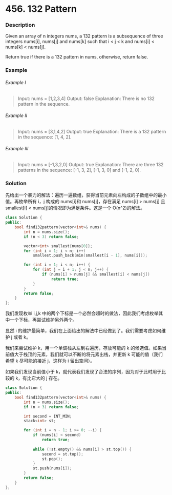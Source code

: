# 456. 132 Pattern

### Description

Given an array of n integers nums, a 132 pattern is a subsequence of three integers nums[i], nums[j] and nums[k] such that i < j < k and nums[i] < nums[k] < nums[j].

Return true if there is a 132 pattern in nums, otherwise, return false.

### Example

###### Example I

> Input: nums = [1,2,3,4]
> Output: false
> Explanation: There is no 132 pattern in the sequence.

###### Example II

> Input: nums = [3,1,4,2]
> Output: true
> Explanation: There is a 132 pattern in the sequence: [1, 4, 2].

###### Example III

> Input: nums = [-1,3,2,0]
> Output: true
> Explanation: There are three 132 patterns in the sequence: [-1, 3, 2], [-1, 3, 0] and [-1, 2, 0].

### Solution

先给出一个暴力的解法：遍历一遍数组，获得当前元素向左构成的子数组中的最小值。再枚举所有 i，j 构成的 nums[i]和 nums[j]，存在满足 nums[i] > nums[j] 且 smallest[i] < nums[j]的情况即为满足条件。这是一个 O(n^2)的解法。

```c++
class Solution {
public:
    bool find132pattern(vector<int>& nums) {
        int n = nums.size();
        if (n < 3) return false;

        vector<int> smallest{nums[0]};
        for (int i = 1; i < n; i++)
            smallest.push_back(min(smallest[i - 1], nums[i]));

        for (int i = 1; i < n; i++) {
            for (int j = i + 1; j < n; j++) {
                if (nums[i] > nums[j] && smallest[i] < nums[j])
                    return true;
            }
        }
        return false;
    }
};
```

我们发现枚举 i,j,k 中的两个下标是一个必然会超时的做法，因此我们考虑枚举其中一个下标，再尝试维护另外两个。

显然 i 的维护最简单，我们在上面给出的解法中已经做到了。我们需要考虑如何维护 j 或者 k。

我们来尝试维护 k，用一个单调栈从左到右遍历，存放可能的 k 的候选值。如果当前值大于栈顶的元素，我们就可以不断的将元素出栈，并更新 k 可能的值（我们希望 k 尽可能的接近 j，这样为 i 留出空间）。

如果我们发现当前值小于 k，就代表我们发现了合法的序列，因为对于此时用于比较的 k，有比它大的 j 存在。

```c++
class Solution {
public:
    bool find132pattern(vector<int>& nums) {
        int n = nums.size();
        if (n < 3) return false;

        int second = INT_MIN;           
        stack<int> st;                  

        for (int i = n - 1; i >= 0; --i) {
            if (nums[i] < second) 
                return true;
                
            while (!st.empty() && nums[i] > st.top()) {
                second = st.top();
                st.pop();
            }
            st.push(nums[i]);
        }
        return false;
    }
};
```
